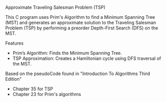 Approximate Traveling Salesman Problem (TSP)

This C program uses Prim's Algorithm to find a Minimum Spanning Tree (MST) and generates an approximate solution to the Traveling Salesman Problem (TSP) by performing a preorder Depth-First Search (DFS) on the MST.

Features
 - Prim’s Algorithm: Finds the Minimum Spanning Tree.
 - TSP Approximation: Creates a Hamiltonian cycle using DFS traversal of the MST.

Based on the pseudoCode found in "Introduction To Algorithms Third Edition" 
- Chapter 35 for TSP
- Chapter 23 for Prim's algorithms
